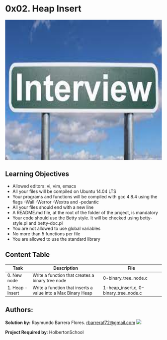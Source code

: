 # 0x02. Heap Insert #

<img src="https://github.com/RayBar72/holbertonschool-interview/blob/master/image.jfif" width="1000" height="450">

## Learning Objectives ##

- Allowed editors: vi, vim, emacs
- All your files will be compiled on Ubuntu 14.04 LTS
- Your programs and functions will be compiled with gcc 4.8.4 using the flags -Wall -Werror -Wextra and -pedantic
- All your files should end with a new line
- A README.md file, at the root of the folder of the project, is mandatory
- Your code should use the Betty style. It will be checked using betty-style.pl and betty-doc.pl
- You are not allowed to use global variables
- No more than 5 functions per file
- You are allowed to use the standard library

## Content Table ##

| Task | Description | File |
| ----------- | ----------- | ----------- |
| 0. New node | Write a function that creates a binary tree node | 0-binary_tree_node.c |
| 1. Heap - Insert | Write a function that inserts a value into a Max Binary Heap | 1-heap_insert.c, 0-binary_tree_node.c |

## Authors: ##

**Solution by:** Raymundo Barrera Flores. [rbarreraf72@gmail.com](rbarreraf72@gmail.com)
[<img src="https://img.shields.io/badge/linkedin-%230077B5.svg?&style=for-the-badge&logo=linkedin&logoColor=white"/>](https://www.linkedin.com/in/raymundo-barrera-flores-a13022222/)


**Project Required by**: HolbertonSchool
